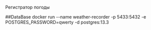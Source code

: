 Регистратор погоды

##DataBase
docker run --name weather-recorder -p 5433:5432 -e POSTGRES_PASSWORD=qwerty -d postgres:13.3